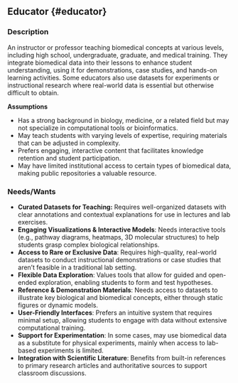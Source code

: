 ## **Educator** {#educator}

### **Description**

An instructor or professor teaching biomedical concepts at various levels, including high school, undergraduate, graduate, and medical training. They integrate biomedical data into their lessons to enhance student understanding, using it for demonstrations, case studies, and hands-on learning activities. Some educators also use datasets for experiments or instructional research where real-world data is essential but otherwise difficult to obtain.

**Assumptions**

- Has a strong background in biology, medicine, or a related field but may not specialize in computational tools or bioinformatics.
- May teach students with varying levels of expertise, requiring materials that can be adjusted in complexity.
- Prefers engaging, interactive content that facilitates knowledge retention and student participation.
- May have limited institutional access to certain types of biomedical data, making public repositories a valuable resource.

### **Needs/Wants**

- **Curated Datasets for Teaching:** Requires well-organized datasets with clear annotations and contextual explanations for use in lectures and lab exercises.
- **Engaging Visualizations & Interactive Models**: Needs interactive tools (e.g., pathway diagrams, heatmaps, 3D molecular structures) to help students grasp complex biological relationships.
- **Access to Rare or Exclusive Data**: Requires high-quality, real-world datasets to conduct instructional demonstrations or case studies that aren’t feasible in a traditional lab setting.
- **Flexible Data Exploration**: Values tools that allow for guided and open-ended exploration, enabling students to form and test hypotheses.
- **Reference & Demonstration Materials**: Needs access to datasets to illustrate key biological and biomedical concepts, either through static figures or dynamic models.
- **User-Friendly Interfaces**: Prefers an intuitive system that requires minimal setup, allowing students to engage with data without extensive computational training.
- **Support for Experimentation**: In some cases, may use biomedical data as a substitute for physical experiments, mainly when access to lab-based experiments is limited.
- **Integration with Scientific Literature**: Benefits from built-in references to primary research articles and authoritative sources to support classroom discussions.

